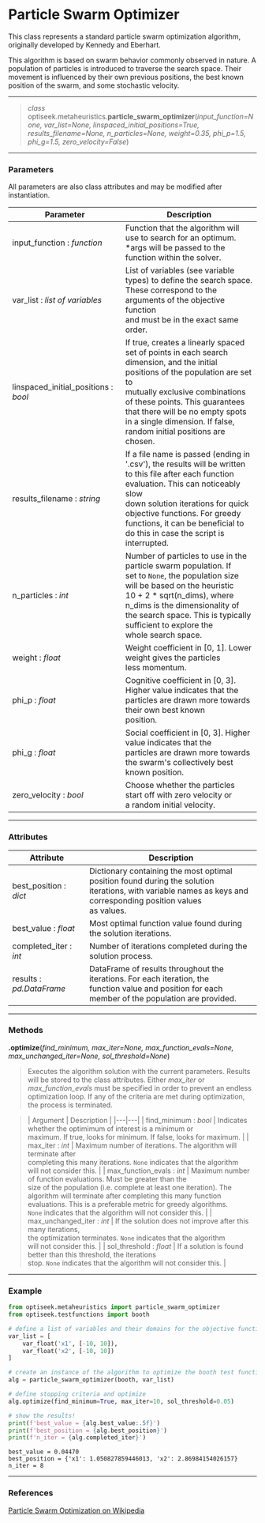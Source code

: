 # Particle Swarm Optimizer

This class represents a standard particle swarm optimization algorithm, originally developed by Kennedy and Eberhart. 

This algorithm is based on swarm behavior commonly observed in nature. 
A population of particles is introduced to traverse the search space. 
Their movement is influenced by their own previous positions, the best known position of the swarm, and some stochastic velocity.

---

> *class* optiseek.metaheuristics.**particle_swarm_optimizer**(*input_function=None, var_list=None, linspaced_initial_positions=True, results_filename=None, n_particles=None, weight=0.35, phi_p=1.5, phi_g=1.5, zero_velocity=False*)

---

### Parameters

All parameters are also class attributes and may be modified after instantiation.

| Parameter | Description |
|---|---|
| input_function : *function* | Function that the algorithm will use to search for an optimum.<br/> \*args will be passed to the function within the solver. |
| var_list : *list of variables* | List of variables (see variable types) to define the search space.<br/> These correspond to the arguments of the objective function<br/> and must be in the exact same order. |
| linspaced_initial_positions : *bool* | If true, creates a linearly spaced set of points in each search<br/> dimension, and the initial positions of the population are set to<br/> mutually exclusive combinations of these points. This guarantees<br/> that there will be no empty spots in a single dimension. If false,<br/> random initial positions are chosen. |
| results_filename : *string* | If a file name is passed (ending in '.csv'), the results will be written<br/> to this file after each function evaluation. This can noticeably slow<br/> down solution iterations for quick objective functions. For greedy<br/> functions, it can be beneficial to do this in case the script is<br/> interrupted. |
| n_particles : *int* | Number of particles to use in the particle swarm population. If<br/> set to `None`, the population size will be based on the heuristic<br/> 10 + 2 \* sqrt(n_dims), where n_dims is the dimensionality of<br/> the search space. This is typically sufficient to explore the<br/> whole search space. |
| weight : *float* | Weight coefficient in [0, 1]. Lower weight gives the particles<br/> less momentum. |
| phi_p : *float* | Cognitive coefficient in [0, 3]. Higher value indicates that the<br/> particles are drawn more towards their own best known<br/> position. |
| phi_g : *float* | Social coefficient in [0, 3]. Higher value indicates that the<br/> particles are drawn more towards the swarm's collectively best<br/> known position. |
| zero_velocity : *bool* | Choose whether the particles start off with zero velocity or<br/> a random initial velocity. |

---

### Attributes

| Attribute | Description |
|---|---|
| best_position : *dict* | Dictionary containing the most optimal position found during the solution<br/> iterations, with variable names as keys and corresponding position values<br/> as values. |
| best_value : *float* | Most optimal function value found during the solution iterations. |
| completed_iter : *int* | Number of iterations completed during the solution process. |
| results : *pd.DataFrame* | DataFrame of results throughout the iterations. For each iteration, the<br/> function value and position for each member of the population are provided. |

---

### Methods

**.optimize**(*find_minimum, max_iter=None, max_function_evals=None, max_unchanged_iter=None, sol_threshold=None*)
	
> Executes the algorithm solution with the current parameters. 
Results will be stored to the class attributes. 
Either *max_iter* or *max_function_evals* must be specified in order to prevent an endless optimization loop.
If any of the criteria are met during optimization, the process is terminated.

> | Argument | Description |
|---|---|
| find_minimum : *bool* | Indicates whether the optimimum of interest is a minimum or<br/> maximum. If true, looks for minimum. If false, looks for maximum. |
| max_iter : *int* | Maximum number of iterations. The algorithm will terminate after<br/> completing this many iterations. `None` indicates that the algorithm<br/> will not consider this. |
| max_function_evals : *int* | Maximum number of function evaluations. Must be greater than the<br/> size of the population (i.e. complete at least one iteration). The<br/> algorithm will terminate after completing this many function<br/> evaluations. This is a preferable metric for greedy algorithms. <br/>`None` indicates that the algorithm will not consider this. |
| max_unchanged_iter : *int* | If the solution does not improve after this many iterations,<br/> the optimization terminates. `None` indicates that the algorithm<br/> will not consider this. |
| sol_threshold : *float* | If a solution is found better than this threshold, the iterations<br/> stop. `None` indicates that the algorithm will not consider this. |

---

### Example

```python
from optiseek.metaheuristics import particle_swarm_optimizer
from optiseek.testfunctions import booth

# define a list of variables and their domains for the objective function
var_list = [
	var_float('x1', [-10, 10]),
	var_float('x2', [-10, 10])
]	

# create an instance of the algorithm to optimize the booth test function and set its parameters
alg = particle_swarm_optimizer(booth, var_list)

# define stopping criteria and optimize
alg.optimize(find_minimum=True, max_iter=10, sol_threshold=0.05)

# show the results!
print(f'best_value = {alg.best_value:.5f}')
print(f'best_position = {alg.best_position}')
print(f'n_iter = {alg.completed_iter}')
```

```profile
best_value = 0.04470
best_position = {'x1': 1.050827859446013, 'x2': 2.86984154026157}
n_iter = 8
```

---

### References

[Particle Swarm Optimization on Wikipedia](https://en.wikipedia.org/wiki/Particle_swarm_optimization)